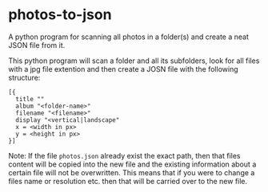 # photos-to-json
A python program for scanning all photos in a folder(s) and create a neat JSON file from it.

This python program will scan a folder and all its subfolders, look for all files with a jpg file extention and then create a JOSN file with the following structure:
```
[{
  title ""
  album "<folder-name>"
  filename "<filename>"
  display "<vertical|landscape"
  x = <width in px>
  y = <height in px>
}]
```

Note: If the file `photos.json` already exist the exact path, then that files content will be copied into the new file and the existing information about a certain file will not be overwritten. This means that if you were to change a files name or resolution etc. then that will be carried over to the new file.  
